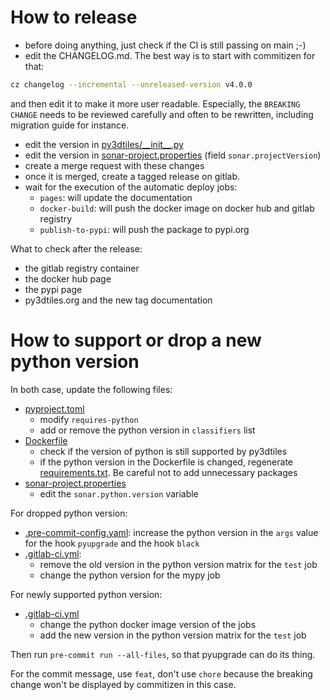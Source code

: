 # How to release

- before doing anything, just check if the CI is still passing on main ;-)
- edit the CHANGELOG.md. The best way is to start with commitizen for that:
```bash
cz changelog --incremental --unreleased-version v4.0.0
```
and then edit it to make it more user readable. Especially, the `BREAKING
CHANGE` needs to be reviewed carefully and often to be rewritten, including
migration guide for instance.
- edit the version in [py3dtiles/\_\_init\_\_.py](py3dtiles/__init__.py)
- edit the version in [sonar-project.properties](sonar-project.properties) (field `sonar.projectVersion`)
- create a merge request with these changes
- once it is merged, create a tagged release on gitlab.
- wait for the execution of the automatic deploy jobs:
    - `pages`: will update the documentation
    - `docker-build`: will push the docker image on docker hub and gitlab registry
    - `publish-to-pypi`: will push the package to pypi.org

What to check after the release:

- the gitlab registry container
- the docker hub page
- the pypi page
- py3dtiles.org and the new tag documentation

# How to support or drop a new python version

In both case, update the following files:
- [pyproject.toml](pyproject.toml)
  - modify `requires-python`
  - add or remove the python version in `classifiers` list
- [Dockerfile](docker%2FDockerfile)
  - check if the version of python is still supported by py3dtiles
  - if the python version in the Dockerfile is changed, regenerate [requirements.txt](requirements.txt). Be careful not to add unnecessary packages
- [sonar-project.properties](sonar-project.properties)
  - edit the `sonar.python.version` variable

For dropped python version:

- [.pre-commit-config.yaml](.pre-commit-config.yaml): increase the python version in the `args` value for the hook `pyupgrade` and the hook `black`
- [.gitlab-ci.yml](.gitlab-ci.yml):
    - remove the old version in the python version matrix for the `test` job
    - change the python version for the mypy job

For newly supported python version:

- [.gitlab-ci.yml](.gitlab-ci.yml)
  - change the python docker image version of the jobs
  - add the new version in the python version matrix for the `test` job

Then run `pre-commit run --all-files`, so that pyupgrade can do its thing.

For the commit message, use `feat`, don't use `chore` because the breaking change won't be displayed by commitizen in this case.
